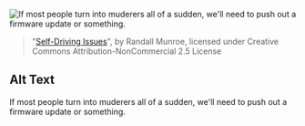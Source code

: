 ![If most people turn into muderers all of a sudden, we'll need to push out a firmware update or something.](https://imgs.xkcd.com/comics/self_driving_issues.png)
> "[Self-Driving Issues](https://xkcd.com/1958/)", by Randall Munroe, licensed under Creative Commons Attribution-NonCommercial 2.5 License

## Alt Text
If most people turn into muderers all of a sudden, we'll need to push out a firmware update or something.
